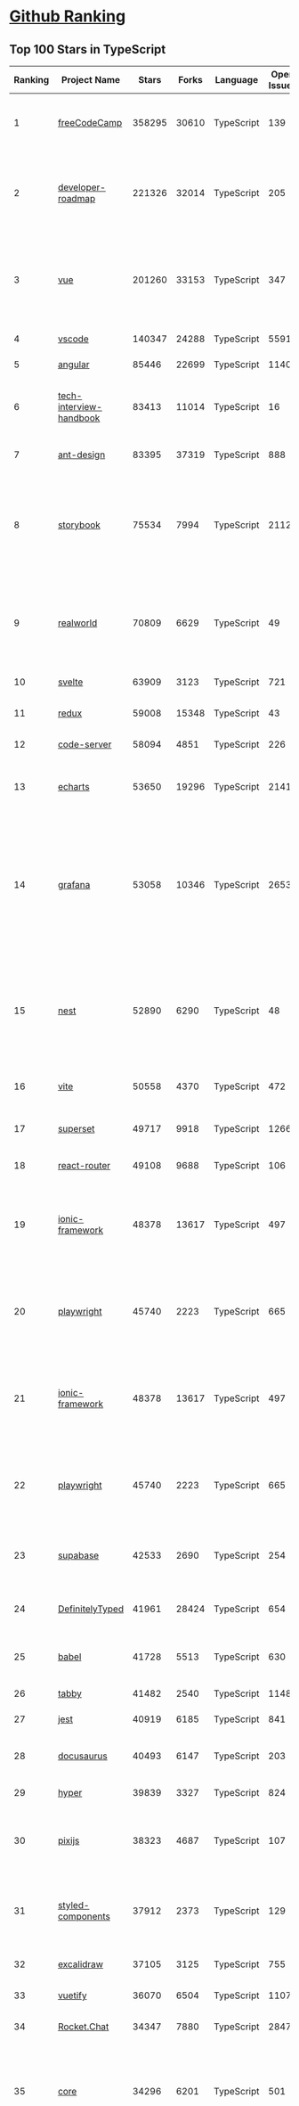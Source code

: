 [Github Ranking](../README.md)
==========

## Top 100 Stars in TypeScript

| Ranking | Project Name | Stars | Forks | Language | Open Issues | Description | Last Commit |
| ------- | ------------ | ----- | ----- | -------- | ----------- | ----------- | ----------- |
| 1 | [freeCodeCamp](https://github.com/freeCodeCamp/freeCodeCamp) | 358295 | 30610 | TypeScript | 139 | freeCodeCamp.org's open-source codebase and curriculum. Learn to code for free. | 2022-12-16T09:55:01Z |
| 2 | [developer-roadmap](https://github.com/kamranahmedse/developer-roadmap) | 221326 | 32014 | TypeScript | 205 | Interactive roadmaps, guides and other educational content to help developers grow in their careers. | 2022-12-16T05:58:29Z |
| 3 | [vue](https://github.com/vuejs/vue) | 201260 | 33153 | TypeScript | 347 | 🖖 Vue.js is a progressive, incrementally-adoptable JavaScript framework for building UI on the web. | 2022-12-14T08:43:02Z |
| 4 | [vscode](https://github.com/microsoft/vscode) | 140347 | 24288 | TypeScript | 5591 | Visual Studio Code | 2022-12-16T10:03:02Z |
| 5 | [angular](https://github.com/angular/angular) | 85446 | 22699 | TypeScript | 1140 | The modern web developer’s platform | 2022-12-16T05:48:08Z |
| 6 | [tech-interview-handbook](https://github.com/yangshun/tech-interview-handbook) | 83413 | 11014 | TypeScript | 16 | 💯 Curated coding interview preparation materials for busy software engineers | 2022-11-25T16:58:13Z |
| 7 | [ant-design](https://github.com/ant-design/ant-design) | 83395 | 37319 | TypeScript | 888 | An enterprise-class UI design language and React UI library | 2022-12-16T10:00:57Z |
| 8 | [storybook](https://github.com/storybookjs/storybook) | 75534 | 7994 | TypeScript | 2112 | Storybook is a frontend workshop for building UI components and pages in isolation. Made for UI development, testing, and documentation.  | 2022-12-16T07:48:33Z |
| 9 | [realworld](https://github.com/gothinkster/realworld) | 70809 | 6629 | TypeScript | 49 | "The mother of all demo apps" — Exemplary fullstack Medium.com clone powered by React, Angular, Node, Django, and many more 🏅 | 2022-12-12T16:12:32Z |
| 10 | [svelte](https://github.com/sveltejs/svelte) | 63909 | 3123 | TypeScript | 721 | Cybernetically enhanced web apps | 2022-12-16T09:33:36Z |
| 11 | [redux](https://github.com/reduxjs/redux) | 59008 | 15348 | TypeScript | 43 | Predictable state container for JavaScript apps | 2022-12-15T21:31:37Z |
| 12 | [code-server](https://github.com/coder/code-server) | 58094 | 4851 | TypeScript | 226 | VS Code in the browser | 2022-12-16T00:16:33Z |
| 13 | [echarts](https://github.com/apache/echarts) | 53650 | 19296 | TypeScript | 2141 | Apache ECharts is a powerful, interactive charting and data visualization library for browser | 2022-12-16T02:44:18Z |
| 14 | [grafana](https://github.com/grafana/grafana) | 53058 | 10346 | TypeScript | 2653 | The open and composable observability and data visualization platform. Visualize metrics, logs, and traces from multiple sources like Prometheus, Loki, Elasticsearch, InfluxDB, Postgres and many more.  | 2022-12-16T10:03:10Z |
| 15 | [nest](https://github.com/nestjs/nest) | 52890 | 6290 | TypeScript | 48 | A progressive Node.js framework for building efficient, scalable, and enterprise-grade server-side applications on top of TypeScript & JavaScript (ES6, ES7, ES8) 🚀 | 2022-12-16T07:19:08Z |
| 16 | [vite](https://github.com/vitejs/vite) | 50558 | 4370 | TypeScript | 472 | Next generation frontend tooling. It's fast! | 2022-12-16T07:27:41Z |
| 17 | [superset](https://github.com/apache/superset) | 49717 | 9918 | TypeScript | 1266 | Apache Superset is a Data Visualization and Data Exploration Platform | 2022-12-16T09:54:17Z |
| 18 | [react-router](https://github.com/remix-run/react-router) | 49108 | 9688 | TypeScript | 106 | Declarative routing for React | 2022-12-15T23:10:21Z |
| 19 | [ionic-framework](https://github.com/ionic-team/ionic-framework) | 48378 | 13617 | TypeScript | 497 | A powerful cross-platform UI toolkit for building native-quality iOS, Android, and Progressive Web Apps with HTML, CSS, and JavaScript. | 2022-12-16T06:13:36Z |
| 20 | [playwright](https://github.com/microsoft/playwright) | 45740 | 2223 | TypeScript | 665 | Playwright is a framework for Web Testing and Automation. It allows testing Chromium, Firefox and WebKit with a single API.  | 2022-12-16T05:17:16Z |
| 21 | [ionic-framework](https://github.com/ionic-team/ionic-framework) | 48378 | 13617 | TypeScript | 497 | A powerful cross-platform UI toolkit for building native-quality iOS, Android, and Progressive Web Apps with HTML, CSS, and JavaScript. | 2022-12-16T06:13:36Z |
| 22 | [playwright](https://github.com/microsoft/playwright) | 45740 | 2223 | TypeScript | 665 | Playwright is a framework for Web Testing and Automation. It allows testing Chromium, Firefox and WebKit with a single API.  | 2022-12-16T05:17:16Z |
| 23 | [supabase](https://github.com/supabase/supabase) | 42533 | 2690 | TypeScript | 254 | The open source Firebase alternative. Follow to stay updated about our public Beta. | 2022-12-16T10:04:04Z |
| 24 | [DefinitelyTyped](https://github.com/DefinitelyTyped/DefinitelyTyped) | 41961 | 28424 | TypeScript | 654 | The repository for high quality TypeScript type definitions. | 2022-12-16T08:29:31Z |
| 25 | [babel](https://github.com/babel/babel) | 41728 | 5513 | TypeScript | 630 | 🐠 Babel is a compiler for writing next generation JavaScript. | 2022-12-16T09:27:02Z |
| 26 | [tabby](https://github.com/Eugeny/tabby) | 41482 | 2540 | TypeScript | 1148 | A terminal for a more modern age | 2022-12-16T04:00:53Z |
| 27 | [jest](https://github.com/facebook/jest) | 40919 | 6185 | TypeScript | 841 | Delightful JavaScript Testing. | 2022-12-16T06:09:48Z |
| 28 | [docusaurus](https://github.com/facebook/docusaurus) | 40493 | 6147 | TypeScript | 203 | Easy to maintain open source documentation websites. | 2022-12-16T04:02:56Z |
| 29 | [hyper](https://github.com/vercel/hyper) | 39839 | 3327 | TypeScript | 824 | A terminal built on web technologies | 2022-12-13T09:21:58Z |
| 30 | [pixijs](https://github.com/pixijs/pixijs) | 38323 | 4687 | TypeScript | 107 | The HTML5 Creation Engine: Create beautiful digital content with the fastest, most flexible 2D WebGL renderer. | 2022-12-15T21:44:18Z |
| 31 | [styled-components](https://github.com/styled-components/styled-components) | 37912 | 2373 | TypeScript | 129 | Visual primitives for the component age. Use the best bits of ES6 and CSS to style your apps without stress 💅 | 2022-12-11T20:00:02Z |
| 32 | [excalidraw](https://github.com/excalidraw/excalidraw) | 37105 | 3125 | TypeScript | 755 | Virtual whiteboard for sketching hand-drawn like diagrams | 2022-12-16T09:03:06Z |
| 33 | [vuetify](https://github.com/vuetifyjs/vuetify) | 36070 | 6504 | TypeScript | 1107 | 🐉 Vue Component Framework | 2022-12-16T05:10:40Z |
| 34 | [Rocket.Chat](https://github.com/RocketChat/Rocket.Chat) | 34347 | 7880 | TypeScript | 2847 | The communications platform that puts data protection first. | 2022-12-16T07:42:21Z |
| 35 | [core](https://github.com/vuejs/core) | 34296 | 6201 | TypeScript | 501 | 🖖 Vue.js is a progressive, incrementally-adoptable JavaScript framework for building UI on the web. | 2022-12-16T07:36:39Z |
| 36 | [joplin](https://github.com/laurent22/joplin) | 33478 | 3743 | TypeScript | 282 | Joplin - an open source note taking and to-do application with synchronisation capabilities for Windows, macOS, Linux, Android and iOS. | 2022-12-16T08:29:48Z |
| 37 | [ant-design-pro](https://github.com/ant-design/ant-design-pro) | 33375 | 7726 | TypeScript | 128 | 👨🏻‍💻👩🏻‍💻 Use Ant Design like a Pro! | 2022-12-15T14:39:05Z |
| 38 | [nocodb](https://github.com/nocodb/nocodb) | 33023 | 2036 | TypeScript | 456 | 🔥 🔥 🔥 Open Source Airtable Alternative | 2022-12-15T14:53:22Z |
| 39 | [nativefier](https://github.com/nativefier/nativefier) | 32398 | 2056 | TypeScript | 207 | Make any web page a desktop application | 2022-12-07T16:10:30Z |
| 40 | [immutable-js](https://github.com/immutable-js/immutable-js) | 32379 | 1858 | TypeScript | 97 | Immutable persistent data collections for Javascript which increase efficiency and simplicity. | 2022-12-12T21:43:09Z |
| 41 | [formik](https://github.com/jaredpalmer/formik) | 31638 | 2627 | TypeScript | 634 | Build forms in React, without the tears 😭  | 2022-12-14T02:18:47Z |
| 42 | [query](https://github.com/TanStack/query) | 31619 | 1963 | TypeScript | 20 | 🤖 Powerful asynchronous state management, server-state utilities and data fetching for TS/JS, React, Solid, Svelte and Vue. | 2022-12-16T09:25:43Z |
| 43 | [date-fns](https://github.com/date-fns/date-fns) | 30511 | 1572 | TypeScript | 376 | ⏳ Modern JavaScript date utility library ⌛️ | 2022-12-09T08:12:23Z |
| 44 | [chakra-ui](https://github.com/chakra-ui/chakra-ui) | 30197 | 2706 | TypeScript | 89 | ⚡️ Simple, Modular & Accessible UI Components for your React Applications | 2022-12-16T09:36:35Z |
| 45 | [typeorm](https://github.com/typeorm/typeorm) | 29950 | 5557 | TypeScript | 1768 | ORM for TypeScript and JavaScript (ES7, ES6, ES5). Supports MySQL, PostgreSQL, MariaDB, SQLite, MS SQL Server, Oracle, SAP Hana, WebSQL databases. Works in NodeJS, Browser, Ionic, Cordova and Electron platforms. | 2022-12-15T17:44:05Z |
| 46 | [graphql-engine](https://github.com/hasura/graphql-engine) | 28833 | 2546 | TypeScript | 1875 | Blazing fast, instant realtime GraphQL APIs on your DB with fine grained access control, also trigger webhooks on database events. | 2022-12-16T06:52:27Z |
| 47 | [type-challenges](https://github.com/type-challenges/type-challenges) | 28633 | 2833 | TypeScript | 18334 | Collection of TypeScript type challenges with online judge | 2022-12-15T16:55:03Z |
| 48 | [rxjs](https://github.com/ReactiveX/rxjs) | 28134 | 2899 | TypeScript | 207 | A reactive programming library for JavaScript | 2022-12-16T07:58:56Z |
| 49 | [prisma](https://github.com/prisma/prisma) | 27656 | 984 | TypeScript | 2348 | Next-generation ORM for Node.js & TypeScript \| PostgreSQL, MySQL, MariaDB, SQL Server, SQLite, MongoDB and CockroachDB | 2022-12-16T09:08:57Z |
| 50 | [html2canvas](https://github.com/niklasvh/html2canvas) | 27263 | 4530 | TypeScript | 804 | Screenshots with JavaScript | 2022-12-08T17:11:56Z |
| 51 | [postcss](https://github.com/postcss/postcss) | 27002 | 1558 | TypeScript | 18 | Transforming styles with JS plugins | 2022-12-11T17:34:51Z |
| 52 | [slate](https://github.com/ianstormtaylor/slate) | 26082 | 2972 | TypeScript | 546 | A completely customizable framework for building rich text editors. (Currently in beta.) | 2022-12-15T16:21:34Z |
| 53 | [mobx](https://github.com/mobxjs/mobx) | 25964 | 1720 | TypeScript | 19 | Simple, scalable state management. | 2022-12-01T20:16:56Z |
| 54 | [angular-cli](https://github.com/angular/angular-cli) | 25839 | 12117 | TypeScript | 200 | CLI tool for Angular | 2022-12-16T06:05:34Z |
| 55 | [cheerio](https://github.com/cheeriojs/cheerio) | 25753 | 1573 | TypeScript | 14 | Fast, flexible, and lean implementation of core jQuery designed specifically for the server. | 2022-12-16T03:04:31Z |
| 56 | [react-select](https://github.com/JedWatson/react-select) | 25542 | 3981 | TypeScript | 205 | The Select Component for React.js | 2022-12-11T05:10:06Z |
| 57 | [zustand](https://github.com/pmndrs/zustand) | 24636 | 739 | TypeScript | 17 | 🐻 Bear necessities for state management in React | 2022-12-15T16:37:40Z |
| 58 | [react-spring](https://github.com/pmndrs/react-spring) | 24618 | 1077 | TypeScript | 70 | ✌️ A spring physics based React animation library | 2022-12-16T09:28:34Z |
| 59 | [etcher](https://github.com/balena-io/etcher) | 24456 | 1775 | TypeScript | 399 | Flash OS images to SD cards & USB drives, safely and easily. | 2022-12-16T01:24:38Z |
| 60 | [solid](https://github.com/solidjs/solid) | 24141 | 632 | TypeScript | 27 | A declarative, efficient, and flexible JavaScript library for building user interfaces. | 2022-12-13T05:23:45Z |
| 61 | [components](https://github.com/angular/components) | 23198 | 6350 | TypeScript | 1660 | Component infrastructure and Material Design components for Angular | 2022-12-16T09:22:08Z |
| 62 | [devtools](https://github.com/vuejs/devtools) | 23180 | 4016 | TypeScript | 415 | ⚙️ Browser devtools extension for debugging Vue.js applications. | 2022-12-07T14:12:05Z |
| 63 | [react-native-elements](https://github.com/react-native-elements/react-native-elements) | 23106 | 4487 | TypeScript | 38 | Cross-Platform React Native UI Toolkit | 2022-12-12T20:59:21Z |
| 64 | [docz](https://github.com/doczjs/docz) | 23035 | 1484 | TypeScript | 104 | ✍ It has never been so easy to document your things! | 2022-09-23T22:42:47Z |
| 65 | [react-redux](https://github.com/reduxjs/react-redux) | 22512 | 3309 | TypeScript | 13 | Official React bindings for Redux | 2022-12-01T20:34:47Z |
| 66 | [sweetalert](https://github.com/t4t5/sweetalert) | 22173 | 2903 | TypeScript | 156 | A beautiful replacement for JavaScript's "alert" | 2022-05-16T16:54:43Z |
| 67 | [xstate](https://github.com/statelyai/xstate) | 22036 | 1041 | TypeScript | 174 | State machines and statecharts for the modern web. | 2022-12-16T04:06:14Z |
| 68 | [NativeScript](https://github.com/NativeScript/NativeScript) | 21931 | 1594 | TypeScript | 902 | ⚡ Empowering JavaScript with native platform APIs. ✨ Best of all worlds (TypeScript, Swift, Objective C, Kotlin, Java). Use what you love ❤️ Angular, Capacitor, Ionic, React, Svelte, Vue and you name it compatible. | 2022-12-15T16:03:17Z |
| 69 | [react-navigation](https://github.com/react-navigation/react-navigation) | 21921 | 4816 | TypeScript | 570 | Routing and navigation for your React Native apps | 2022-12-16T08:36:52Z |
| 70 | [coc.nvim](https://github.com/neoclide/coc.nvim) | 21876 | 900 | TypeScript | 14 | Nodejs extension host for vim & neovim, load extensions like VSCode and host language servers. | 2022-12-15T21:47:40Z |
| 71 | [react-starter-kit](https://github.com/kriasoft/react-starter-kit) | 21648 | 4132 | TypeScript | 1 | The web's most popular Jamstack front-end template (boilerplate) for building web applications with React | 2022-11-19T19:59:09Z |
| 72 | [windows95](https://github.com/felixrieseberg/windows95) | 21640 | 1265 | TypeScript | 124 | 💩🚀 Windows 95 in Electron. Runs on macOS, Linux, and Windows. | 2022-12-06T18:17:08Z |
| 73 | [react-bootstrap](https://github.com/react-bootstrap/react-bootstrap) | 21331 | 3447 | TypeScript | 136 | Bootstrap components built with React | 2022-12-14T13:42:35Z |
| 74 | [homebridge](https://github.com/homebridge/homebridge) | 21210 | 1944 | TypeScript | 28 | HomeKit support for the impatient. | 2022-11-29T14:32:06Z |
| 75 | [remix](https://github.com/remix-run/remix) | 21188 | 1686 | TypeScript | 250 | Build Better Websites. Create modern, resilient user experiences with web fundamentals. | 2022-12-16T10:01:21Z |
| 76 | [editor.js](https://github.com/codex-team/editor.js) | 21018 | 1633 | TypeScript | 406 | A block-style editor with clean JSON output | 2022-12-14T20:55:06Z |
| 77 | [pnpm](https://github.com/pnpm/pnpm) | 20962 | 624 | TypeScript | 927 | Fast, disk space efficient package manager -- 快速的，节省磁盘空间的包管理工具 | 2022-12-16T08:03:32Z |
| 78 | [autocomplete](https://github.com/withfig/autocomplete) | 20886 | 4790 | TypeScript | 113 | IDE-style autocomplete for your existing terminal & shell | 2022-12-15T13:08:51Z |
| 79 | [notable](https://github.com/notable/notable) | 20634 | 1044 | TypeScript | 654 | The Markdown-based note-taking app that doesn't suck. | 2021-12-05T21:43:20Z |
| 80 | [vant](https://github.com/youzan/vant) | 20612 | 9420 | TypeScript | 31 | Lightweight Mobile UI Components built on Vue | 2022-12-14T02:13:38Z |
| 81 | [ink](https://github.com/vadimdemedes/ink) | 19551 | 528 | TypeScript | 71 | 🌈 React for interactive command-line apps | 2022-12-01T14:31:30Z |
| 82 | [blueprint](https://github.com/palantir/blueprint) | 19480 | 2077 | TypeScript | 648 | A React-based UI toolkit for the web | 2022-12-16T01:11:32Z |
| 83 | [upterm](https://github.com/railsware/upterm) | 19374 | 653 | TypeScript | 219 | A terminal emulator for the 21st century. | 2019-05-20T17:42:14Z |
| 84 | [recharts](https://github.com/recharts/recharts) | 19323 | 1469 | TypeScript | 465 | Redefined chart library built with React and D3 | 2022-12-16T00:51:11Z |
| 85 | [graphql-js](https://github.com/graphql/graphql-js) | 19257 | 2054 | TypeScript | 138 | A reference implementation of GraphQL for JavaScript | 2022-12-16T04:52:05Z |
| 86 | [redoc](https://github.com/Redocly/redoc) | 19142 | 2082 | TypeScript | 383 | 📘  OpenAPI/Swagger-generated API Reference Documentation | 2022-12-14T16:19:44Z |
| 87 | [yup](https://github.com/jquense/yup) | 19068 | 813 | TypeScript | 63 | Dead simple Object schema validation | 2022-12-15T23:57:32Z |
| 88 | [PicGo](https://github.com/Molunerfinn/PicGo) | 19025 | 1967 | TypeScript | 19 | :rocket:A simple & beautiful tool for pictures uploading built by vue-cli-electron-builder | 2022-11-23T01:42:40Z |
| 89 | [jitsi-meet](https://github.com/jitsi/jitsi-meet) | 18993 | 5971 | TypeScript | 287 | Jitsi Meet - Secure, Simple and Scalable Video Conferences that you use as a standalone app or embed in your web application. | 2022-12-16T09:56:16Z |
| 90 | [directus](https://github.com/directus/directus) | 18947 | 2245 | TypeScript | 192 | The Modern Data Stack 🐰 — Directus is an instant REST+GraphQL API and intuitive no-code data collaboration app for any SQL database. | 2022-12-15T22:35:15Z |
| 91 | [SwitchHosts](https://github.com/oldj/SwitchHosts) | 18888 | 2133 | TypeScript | 325 | Switch hosts quickly! | 2022-12-08T03:04:49Z |
| 92 | [NativeBase](https://github.com/GeekyAnts/NativeBase) | 18729 | 2314 | TypeScript | 151 | Mobile-first, accessible components for React Native & Web to build consistent UI across Android, iOS and Web. | 2022-12-16T06:43:06Z |
| 93 | [wenyan](https://github.com/wenyan-lang/wenyan) | 18601 | 1077 | TypeScript | 177 | 文言文編程語言 A programming language for the ancient Chinese. | 2022-12-10T12:44:37Z |
| 94 | [react-dnd](https://github.com/react-dnd/react-dnd) | 18600 | 1897 | TypeScript | 351 | Drag and Drop for React | 2022-12-06T15:58:09Z |
| 95 | [rxdb](https://github.com/pubkey/rxdb) | 18538 | 925 | TypeScript | 1 | A fast, offline-first, reactive database for JavaScript Applications | 2022-12-16T03:29:34Z |
| 96 | [expo](https://github.com/expo/expo) | 18352 | 3716 | TypeScript | 305 | An open-source platform for making universal native apps with React. Expo runs on Android, iOS, and the web. | 2022-12-16T07:36:55Z |
| 97 | [apollo-client](https://github.com/apollographql/apollo-client) | 18310 | 2502 | TypeScript | 589 | :rocket:  A fully-featured, production ready caching GraphQL client for every UI framework and GraphQL server. | 2022-12-15T18:42:44Z |
| 98 | [headlessui](https://github.com/tailwindlabs/headlessui) | 18135 | 723 | TypeScript | 5 | Completely unstyled, fully accessible UI components, designed to integrate beautifully with Tailwind CSS. | 2022-12-15T17:21:08Z |
| 99 | [fingerprintjs](https://github.com/fingerprintjs/fingerprintjs) | 18015 | 2038 | TypeScript | 18 | Browser fingerprinting library with the highest accuracy and stability. | 2022-12-14T12:47:50Z |
| 100 | [squoosh](https://github.com/GoogleChromeLabs/squoosh) | 18009 | 1239 | TypeScript | 190 | Make images smaller using best-in-class codecs, right in the browser. | 2022-12-15T14:57:18Z |


